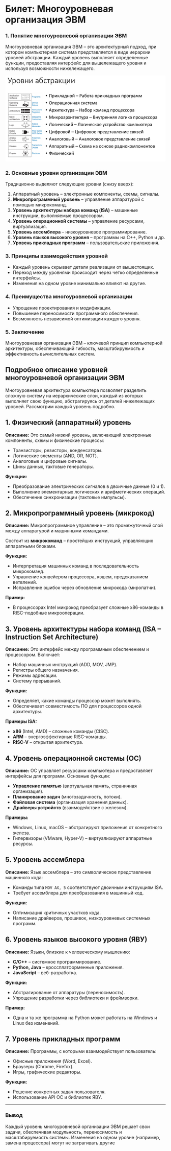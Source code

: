 # **Билет: Многоуровневая организация ЭВМ**

### **1. Понятие многоуровневой организации ЭВМ**

Многоуровневая организация ЭВМ – это архитектурный подход, при котором компьютерная система представляется в виде иерархии уровней абстракции. Каждый уровень выполняет определенные функции, предоставляя интерфейс для вышележащего уровня и используя возможности нижележащего.

![1747218150403](images/1.МногоуровневаяорганизацияЭВМ/1747218150403.png)

### **2. Основные уровни организации ЭВМ**

Традиционно выделяют следующие уровни (снизу вверх):

1. Аппаратный уровень – электронные компоненты, схемы, сигналы.
2. **Микропрограммный уровень** – управление аппаратурой с помощью микрокоманд.
3. **Уровень архитектуры набора команд (ISA)** – машинные инструкции, выполняемые процессором.
4. **Уровень операционной системы** – управление ресурсами, виртуализация.
5. **Уровень ассемблера** – низкоуровневое программирование.
6. **Уровень языков высокого уровня** – программы на C++, Python и др.
7. **Уровень прикладных программ** – пользовательские приложения.

### **3. Принципы взаимодействия уровней**

* Каждый уровень скрывает детали реализации от вышестоящих.
* Переход между уровнями происходит через четко определенные интерфейсы.
* Изменения на одном уровне минимально влияют на другие.

### **4. Преимущества многоуровневой организации**

* Упрощение проектирования и модификации.
* Повышение переносимости программного обеспечения.
* Возможность независимой оптимизации каждого уровня.

### **5. Заключение**

Многоуровневая организация ЭВМ – ключевой принцип компьютерной архитектуры, обеспечивающий гибкость, масштабируемость и эффективность вычислительных систем.

## Подробное описание уровней многоуровневой организации ЭВМ

Многоуровневая архитектура компьютера позволяет разделить сложную систему на иерархические слои, каждый из которых выполняет свою функцию, абстрагируясь от деталей нижележащих уровней. Рассмотрим каждый уровень подробно.

## **1. Физический (аппаратный) уровень**

**Описание:**
Это самый низкий уровень, включающий электронные компоненты, схемы и физические процессы:

* Транзисторы, резисторы, конденсаторы.
* Логические элементы (AND, OR, NOT).
* Аналоговые и цифровые сигналы.
* Шины данных, тактовые генераторы.

**Функции:**

* Преобразование электрических сигналов в двоичные данные (0 и 1).
* Выполнение элементарных логических и арифметических операций.
* Обеспечение синхронизации (тактовые импульсы).

## **2. Микропрограммный уровень (микрокод)**

**Описание:**
Микропрограммное управление – это промежуточный слой между аппаратурой и машинными командами.

Состоит из **микрокоманд** – простейших инструкций, управляющих аппаратными блоками.

**Функции:**

* Интерпретация машинных команд в последовательность микрокоманд.
* Управление конвейером процессора, кэшем, предсказанием ветвлений.
* Исправление ошибок через обновление микрокода (миропатчи).

**Пример:**

* В процессорах Intel микрокод преобразует сложные x86-команды в RISC-подобные микрооперации.

## **3. Уровень архитектуры набора команд (ISA – Instruction Set Architecture)**

**Описание:**
Это интерфейс между программным обеспечением и процессором. Включает:

* Набор машинных инструкций (ADD, MOV, JMP).
* Регистры общего назначения.
* Режимы адресации.
* Систему прерываний.

**Функции:**

* Определяет, какие команды процессор может выполнять.
* Обеспечивает совместимость ПО для процессоров одной архитектуры.

**Примеры ISA:**

* **x86** (Intel, AMD) – сложные команды (CISC).
* **ARM** – энергоэффективные RISC-команды.
* **RISC-V** – открытая архитектура.

## **4. Уровень операционной системы (ОС)**

**Описание:**
ОС управляет ресурсами компьютера и предоставляет интерфейсы для программ. Основные функции:

* **Управление памятью** (виртуальная память, страничная организация).
* **Планирование задач** (многозадачность, потоки).
* **Файловая система** (организация хранения данных).
* **Драйверы устройств** (взаимодействие с железом).

**Примеры:**

* Windows, Linux, macOS – абстрагируют приложения от конкретного железа.
* Гипервизоры (VMware, Hyper-V) – виртуализируют аппаратные ресурсы.

## **5. Уровень ассемблера**

**Описание:**
Язык ассемблера – это символическое представление машинного кода:

* Команды типа `MOV AX, 5` соответствуют двоичным инструкциям ISA.
* Требует ассемблера для преобразования в машинный код.

**Функции:**

* Оптимизация критичных участков кода.
* Написание драйверов, прошивок, низкоуровневых системных программ.

## **6. Уровень языков высокого уровня (ЯВУ)**

**Описание:**
Языки, близкие к человеческому мышлению:

* **C/C++** – системное программирование.
* **Python, Java** – кроссплатформенные приложения.
* **JavaScript** – веб-разработка.

**Функции:**

* Абстрагирование от аппаратуры (переносимость).
* Упрощение разработки через библиотеки и фреймворки.

**Пример:**

* Одна и та же программа на Python может работать на Windows и Linux без изменений.

## **7. Уровень прикладных программ**

**Описание:**
Программы, с которыми взаимодействует пользователь:

* Офисные приложения (Word, Excel).
* Браузеры (Chrome, Firefox).
* Игры, графические редакторы.

**Функции:**

* Решение конкретных задач пользователя.
* Использование API ОС и библиотек ЯВУ.

---

### **Вывод**

Каждый уровень многоуровневой организации ЭВМ решает свои задачи, обеспечивая модульность, переносимость и масштабируемость системы. Изменения на одном уровне (например, замена процессора) могут не затрагивать другие
